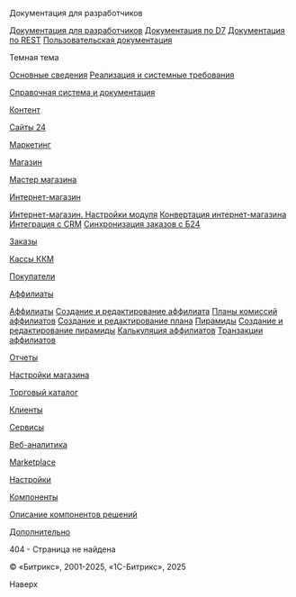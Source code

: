 Документация для разработчиков

[Документация для разработчиков](https://dev.1c-bitrix.ru/api_help/)
[Документация по D7](https://dev.1c-bitrix.ru/api_d7/)
[Документация по REST](https://dev.1c-bitrix.ru/rest_help/)
[Пользовательская документация](https://dev.1c-bitrix.ru/user_help/)

Темная тема

[Основные сведения](/user_help/index.php)
[Реализация и системные требования](/user_help/reqintro.php)

[Справочная система и документация](/user_help/help/index.php)

[Контент](/user_help/content/index.php)

[Сайты 24](/user_help/sites24/index.php)

[Маркетинг](/user_help/marketing/index.php)

[Магазин](/user_help/store/index.php)

[Мастер магазина](/user_help/store/storeassist.php)

[Интернет-магазин](/user_help/store/sale/index.php)

[Интернет-магазин. Настройки модуля](/user_help/store/sale/settings_sale.php)
[Конвертация интернет-магазина](/user_help/store/sale/sale_converter.php)
[Интеграция с CRM](/user_help/store/sale/sale_crm.php)
[Синхронизация заказов с Б24](/user_help/store/sale/sale_order_crm.php)

[Заказы](/user_help/store/sale/orders/index.php)

[Кассы ККМ](/user_help/store/sale/cashbox/index.php)

[Покупатели](/user_help/store/sale/user_accounts/index.php)

[Аффилиаты](/user_help/store/sale/affiliates/index.php)

[Аффилиаты](/user_help/store/sale/affiliates/sale_affiliate.php)
[Создание и редактирование аффилиата](/user_help/store/sale/affiliates/sale_affiliate_edit.php)
[Планы комиссий аффилиатов](/user_help/store/sale/affiliates/sale_affiliate_plan.php)
[Создание и редактирование плана](/user_help/store/sale/affiliates/sale_affiliate_plan_edit.php)
[Пирамиды](/user_help/store/sale/affiliates/sale_affiliate_tier.php)
[Создание и редактирование пирамиды](/user_help/store/sale/affiliates/sale_affiliate_tier_edit.php)
[Калькуляция аффилиатов](/user_help/store/sale/affiliates/sale_affiliate_calc.php)
[Транзакции аффилиатов](/user_help/store/sale/affiliates/sale_affiliate_transact.php)

[Отчеты](/user_help/store/sale/statistic/index.php)

[Настройки магазина](/user_help/store/sale/settings/index.php)

[Торговый каталог](/user_help/store/catalog/index.php)

[Клиенты](/user_help/clients/index.php)

[Сервисы](/user_help/service/index.php)

[Веб-аналитика](/user_help/statistic/index.php)

[Marketplace](/user_help/marketplace/index.php)

[Настройки](/user_help/settings/index.php)

[Компоненты](/user_help/components/index.php)

[Описание компонентов решений](/user_help/description_decisions/index.php)

[Дополнительно](/user_help/additional/index.php)

404 - Страница не найдена

© «Битрикс», 2001-2025, «1С-Битрикс», 2025

Наверх